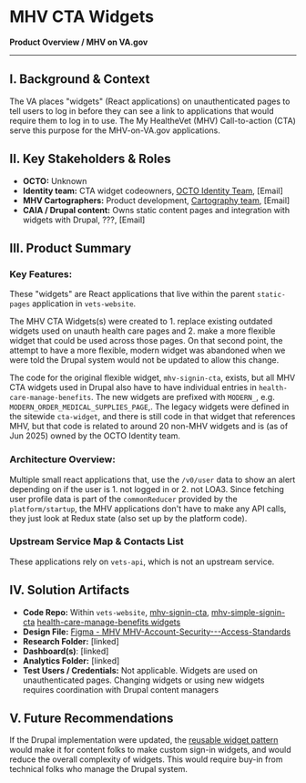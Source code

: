 # MHV CTA Widgets

**Product Overview / MHV on VA.gov**

---

## I. Background & Context

The VA places "widgets" (React applications) on unauthenticated pages to tell users to log in before they can see a link to applications that would require them to log in to use. The My HealtheVet (MHV) Call-to-action (CTA) serve this purpose for the MHV-on-VA.gov applications.

## II. Key Stakeholders & Roles

- **OCTO:** Unknown
- **Identity team:** CTA widget codeowners, [OCTO Identity Team](https://github.com/orgs/department-of-veterans-affairs/teams/octo-identity), \[Email\]
- **MHV Cartographers:** Product development, [Cartography team](https://github.com/orgs/department-of-veterans-affairs/teams/vfs-mhv-integration), \[Email\]
- **CAIA / Drupal content:** Owns static content pages and integration with widgets with Drupal, ???, \[Email\]

## III. Product Summary

### Key Features:

These "widgets" are React applications that live within the parent `static-pages` application in `vets-website`.

The MHV CTA Widgets(s) were created to 1. replace existing outdated widgets used on unauth health care pages and 2. make a more flexible widget that could be used across those pages. On that second point, the attempt to have a more flexible, modern widget was abandoned when we were told the Drupal system would not be updated to allow this change.

The code for the original flexible widget, `mhv-signin-cta`, exists, but all MHV CTA widgets used in Drupal also have to have individual entries in `health-care-manage-benefits`. The new widgets are prefixed with `MODERN_`, e.g. `MODERN_ORDER_MEDICAL_SUPPLIES_PAGE`,. The legacy widgets were defined in the sitewide `cta-widget`, and there is still code in that widget that references MHV, but that code is related to around 20 non-MHV widgets and is (as of Jun 2025) owned by the OCTO Identity team.

### Architecture Overview:

Multiple small react applications that, use the `/v0/user` data to show an alert depending on if the user is 1. not logged in or 2. not LOA3. Since fetching user profile data is part of the `commonReducer` provided by the `platform/startup`, the MHV applications don't have to make any API calls, they just look at Redux state (also set up by the platform code).

### Upstream Service Map & Contacts List

These applications rely on `vets-api`, which is not an upstream service.

## IV. Solution Artifacts


- **Code Repo:** Within `vets-website`, [mhv-signin-cta](https://github.com/department-of-veterans-affairs/vets-website/tree/main/src/applications/static-pages/mhv-signin-cta), [mhv-simple-signin-cta](https://github.com/department-of-veterans-affairs/vets-website/tree/main/src/applications/static-pages/mhv-simple-signin-cta) [health-care-manage-benefits widgets](https://github.com/department-of-veterans-affairs/vets-website/tree/main/src/applications/static-pages/health-care-manage-benefits)
- **Design File:** [Figma - MHV MHV-Account-Security---Access-Standards](https://www.figma.com/design/m992k2m1DSl9MXV9hDytsQ/MHV-Account-Security---Access-Standards?node-id=58-3)
- **Research Folder:** \[linked\]
- **Dashboard(s)**: \[linked\]
- **Analytics Folder:** \[linked\]
- **Test Users / Credentials:** Not applicable. Widgets are used on unauthenticated pages. Changing widgets or using new widgets requires coordination with Drupal content managers


## V. Future Recommendations

If the Drupal implementation were updated, the [reusable widget pattern](https://github.com/department-of-veterans-affairs/vets-website/blob/main/src/applications/static-pages/mhv-signin-cta/README.md) would make it for content folks to make custom sign-in widgets, and would reduce the overall complexity of widgets. This would require buy-in from technical folks who manage the Drupal system.
